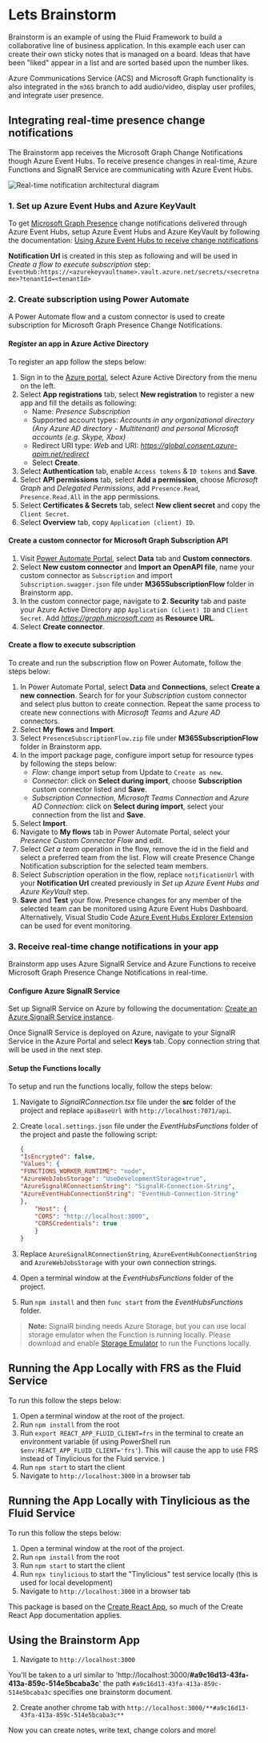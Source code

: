 # Lets Brainstorm

Brainstorm is an example of using the Fluid Framework to build a collaborative line of business application. In this example each user can create their own sticky notes that is managed on a board. Ideas that have been "liked" appear
in a list and are sorted based upon the number likes. 

Azure Communications Service (ACS) and Microsoft Graph functionality is also integrated in the `m365` branch to add audio/video, display user profiles, and integrate user presence.

## Integrating real-time presence change notifications 

The Brainstorm app receives the Microsoft Graph Change Notifications though Azure Event Hubs. To receive presence changes in real-time, Azure Functions and SignalR Service are communicating with Azure Event Hubs.

![Real-time notification architectural diagram](./Images/BrainstormAppM365.png) 

### 1. Set up Azure Event Hubs and Azure KeyVault
 
To get [Microsoft Graph Presence](https://docs.microsoft.com/graph/api/presence-get?view=graph-rest-1.0&tabs=http&WT.mc_id=m365-37017-aycabas) change notifications delivered through Azure Event Hubs, setup Azure Event Hubs and Azure KeyVault by following the documentation: [Using Azure Event Hubs to receive change notifications](https://docs.microsoft.com/graph/change-notifications-delivery?WT.mc_id=m365-37017-aycabas#using-azure-event-hubs-to-receive-change-notifications)

**Notification Url** is created in this step as following and will be used in *Create a flow to execute subscription* step:
`EventHub:https://<azurekeyvaultname>.vault.azure.net/secrets/<secretname>?tenantId=<tenantId>`

### 2. Create subscription using Power Automate

A Power Automate flow and a custom connector is used to create subscription for Microsoft Graph Presence Change Notifications. 

#### Register an app in Azure Active Directory

To register an app follow the steps below:

1. Sign in to the [Azure portal](https://portal.azure.com), select Azure Active Directory from the menu on the left.
1. Select **App registrations** tab, select **New registration** to register a new app and fill the details as following:
    - Name: *Presence Subscription*
    - Supported account types: *Accounts in any organizational directory (Any Azure AD directory - Multitenant) and personal Microsoft accounts (e.g. Skype, Xbox)*
    - Redirect URI type: *Web* and URI: *https://global.consent.azure-apim.net/redirect*
    - Select **Create**.
1. Select **Authentication** tab, enable `Access tokens` & `ID tokens` and **Save**.
1. Select **API permissions** tab, select **Add a permission**, choose *Microsoft Graph* and *Delegated Permissions*, add `Presence.Read`, `Presence.Read.All` in the app permissions.
1. Select **Certificates & Secrets** tab, select **New client secret** and copy the `Client Secret`.
1. Select **Overview** tab, copy `Application (client) ID`.

#### Create a custom connector for Microsoft Graph Subscription API

1. Visit [Power Automate Portal](https://flow.microsoft.com), select **Data** tab and **Custom connectors**.
1. Select **New custom connector** and **Import an OpenAPI file**, name your custom connector as `Subscription` and import `Subscription.swagger.json` file under **M365SubscriptionFlow** folder in Brainstorm app.
1. In the custom connector page, navigate to **2. Security** tab and paste your Azure Active Directory app `Application (client) ID` and `Client Secret`. Add *https://graph.microsoft.com* as **Resource URL**.
1. Select **Create connector**.

#### Create a flow to execute subscription

To create and run the subscription flow on Power Automate, follow the steps below:

1. In Power Automate Portal, select **Data** and **Connections**, select **Create a new connection**. Search for for your *Subscription* custom connector and select plus button to create connection. Repeat the same process to create new connections with *Microsoft Teams* and *Azure AD* connectors. 
1. Select **My flows** and **Import**.
1. Select `PresenceSubscriptionFlow.zip` file under **M365SubscriptionFlow** folder in Brainstorm app.
1. In the import package page, configure import setup for resource types by following the steps below:
    - *Flow*: change import setup from Update to `Create as new`.
    - *Connector*: click on **Select during import**, choose **Subscription** custom connector listed and **Save**.
    - *Subscription Connection*, *Microsoft Teams Connection* and *Azure AD Connection*: click on **Select during import**, select your connection from the list and **Save**.
1. Select **Import**.
1. Navigate to **My flows** tab in Power Automate Portal, select your *Presence Custom Connector Flow* and edit.
1. Select *Get a team* operation in the flow, remove the id in the field and select a preferred team from the list. Flow will create Presence Change Notification subscription for the selected team members.
1. Select *Subscription* operation in the flow, replace `notificationUrl` with your **Notification Url** created previously in *Set up Azure Event Hubs and Azure KeyVault* step.
1. **Save** and **Test** your flow. Presence changes for any member of the selected team can be monitored using Azure Event Hubs Dashboard. Alternatively, Visual Studio Code [Azure Event Hubs Explorer Extension](https://marketplace.visualstudio.com/items?itemName=Summer.azure-event-hub-explorer&WT.mc_id=m365-37017-aycabas) can be used for event monitoring.  

### 3. Receive real-time change notifications in your app

Brainstorm app uses Azure SignalR Service and Azure Functions to receive Microsoft Graph Presence Change Notifications in real-time.

#### Configure Azure SignalR Service

Set up SignalR Service on Azure by following the documentation: [Create an Azure SignalR Service instance](https://docs.microsoft.com/azure/azure-signalr/signalr-quickstart-azure-functions-javascript?WT.mc_id=m365-37017-aycabas#create-an-azure-signalr-service-instance).

Once SignalR Service is deployed on Azure, navigate to your SignalR Service in the Azure Portal and select **Keys** tab. Copy connection string that will be used in the next step.

#### Setup the Functions locally

To setup and run the functions locally, follow the steps below:

1. Navigate to *SignalRConnection.tsx* file under the **src** folder of the project and replace `apiBaseUrl` with `http://localhost:7071/api`.
1. Create `local.settings.json` file under the *EventHubsFunctions* folder of the project and paste the following script:
    ```json
    {
    "IsEncrypted": false,
    "Values": {
    "FUNCTIONS_WORKER_RUNTIME": "node",
    "AzureWebJobsStorage": "UseDevelopmentStorage=true",
    "AzureSignalRConnectionString": "SignalR-Connection-String",
    "AzureEventHubConnectionString": "EventHub-Connection-String"
    },
        "Host": {
        "CORS": "http://localhost:3000",
        "CORSCredentials": true
        }
    }
    ```

1. Replace `AzureSignalRConnectionString`, `AzureEventHubConnectionString` and `AzureWebJobsStorage` with your own connection strings.
1. Open a terminal window at the *EventHubsFunctions* folder of the project.
1. Run `npm install` and then `func start` from the *EventHubsFunctions* folder.

> **Note:** SignalR binding needs Azure Storage, but you can use local storage emulator when the Function is running locally. Please download and enable [Storage Emulator](https://docs.microsoft.com/azure/storage/common/storage-use-emulator?WT.mc_id=m365-37017-aycabas) to run the Functions locally.


## Running the App Locally with FRS as the Fluid Service

To run this follow the steps below:

1. Open a terminal window at the root of the project.
1. Run `npm install` from the root
1. Run `export REACT_APP_FLUID_CLIENT=frs` in the terminal to create an environment variable (if using PowerShell run `$env:REACT_APP_FLUID_CLIENT='frs'`). This will cause the app to use FRS instead of Tinylicious for the Fluid service.
)
1. Run `npm start` to start the client
1. Navigate to `http://localhost:3000` in a browser tab

## Running the App Locally with Tinylicious as the Fluid Service

To run this follow the steps below:

1. Open a terminal window at the root of the project.
1. Run `npm install` from the root
1. Run `npm start` to start the client
1. Run `npx tinylicious` to start the "Tinylicious" test service locally (this is used for local development)
1. Navigate to `http://localhost:3000` in a browser tab

This package is based on the [Create React App](https://reactjs.org/docs/create-a-new-react-app.html), so much of the Create React App documentation applies.

## Using the Brainstorm App

1. Navigate to `http://localhost:3000`

You'll be taken to a url similar to 'http://localhost:3000/**#a9c16d13-43fa-413a-859c-514e5bcaba3c**' the path `#a9c16d13-43fa-413a-859c-514e5bcaba3c` specifies one brainstorm document.

2. Create another chrome tab with `http://localhost:3000/**#a9c16d13-43fa-413a-859c-514e5bcaba3c**`

Now you can create notes, write text, change colors and more!